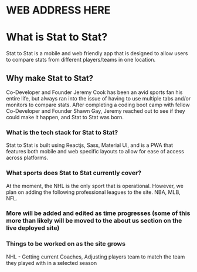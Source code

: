 # WEB ADDRESS HERE

# What is Stat to Stat?

Stat to Stat is a mobile and web friendly app that is designed to allow users to compare stats from different players/teams in one location.

## Why make Stat to Stat?

Co-Developer and Founder Jeremy Cook has been an avid sports fan his entire life, but always ran into the issue of having to use multiple tabs and/or monitors to compare stats. After completing a coding boot camp with fellow Co-Developer and Founder Shawn Gay, Jeremy reached out to see if they could make it happen, and Stat to Stat was born.

### What is the tech stack for Stat to Stat?

Stat to Stat is built using Reactjs, Sass, Material UI, and is a PWA that features both mobile and web specific layouts to allow for ease of access across platforms.

### What sports does Stat to Stat currently cover?

At the moment, the NHL is the only sport that is operational. However, we plan on adding the following professional leagues to the site. NBA, MLB, NFL.

### More will be added and edited as time progresses (some of this more than likely will be moved to the about us section on the live deployed site)

### Things to be worked on as the site grows

NHL - Getting current Coaches, Adjusting players team to match the team they played with in a selected season
